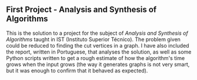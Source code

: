 ## First Project - Analysis and Synthesis of Algorithms

This is the solution to a project for the subject of _Analysis and Synthesis of Algorithms_ taught in IST (Instituto Superior Técnico). The problem given could be reduced to finding the cut vertices in a graph. I have also included the report, written in Portuguese, that analyses the solution, as well as some Python scripts written to get a rough estimate of how the algorithm's time grows when the input grows (the way it generates graphs is not very smart, but it was enough to confirm that it behaved as expected).
